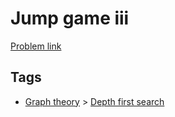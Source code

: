 # Jump game iii

[Problem link](https://leetcode.com/problems/jump-game-iii)

## Tags

* [Graph theory](/README.md#Graph_theory) > [Depth first search](/README.md#Graph_theory-Depth_first_search)
